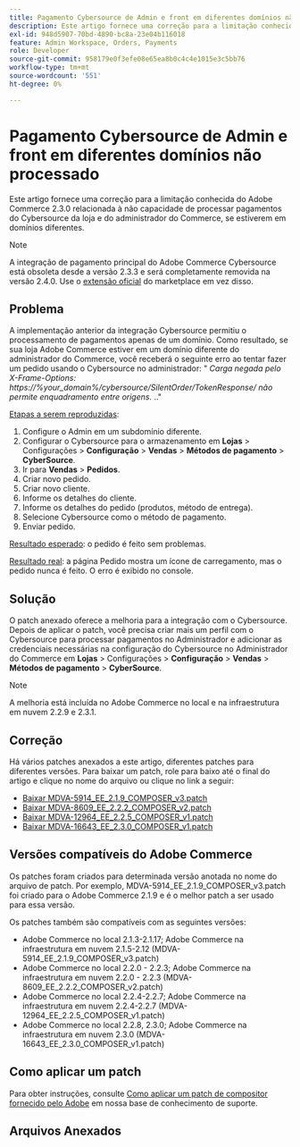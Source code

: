 ```yaml
---
title: Pagamento Cybersource de Admin e front em diferentes domínios não processado
description: Este artigo fornece uma correção para a limitação conhecida do Adobe Commerce 2.3.0 relacionada à não capacidade de processar pagamentos do Cybersource da loja e do administrador do Commerce, se estiverem em domínios diferentes.
exl-id: 948d5907-70bd-4890-bc8a-23e04b116018
feature: Admin Workspace, Orders, Payments
role: Developer
source-git-commit: 958179e0f3efe08e65ea8b0c4c4e1015e3c5bb76
workflow-type: tm+mt
source-wordcount: '551'
ht-degree: 0%

---
```


# Pagamento Cybersource de Admin e front em diferentes domínios não processado

Este artigo fornece uma correção para a limitação conhecida do Adobe Commerce 2.3.0 relacionada à não capacidade de processar pagamentos do Cybersource da loja e do administrador do Commerce, se estiverem em domínios diferentes.

>[!NOTE]
>
>A integração de pagamento principal do Adobe Commerce Cybersource está obsoleta desde a versão 2.3.3 e será completamente removida na versão 2.4.0. Use o [extensão oficial](https://marketplace.magento.com/cybersource-global-payment-management.html) do marketplace em vez disso.

## Problema

A implementação anterior da integração Cybersource permitiu o processamento de pagamentos apenas de um domínio. Como resultado, se sua loja Adobe Commerce estiver em um domínio diferente do administrador do Commerce, você receberá o seguinte erro ao tentar fazer um pedido usando o Cybersource no administrador: &quot; *Carga negada pelo X-Frame-Options: https://%your\_domain%/cybersource/SilentOrder/TokenResponse/ não permite enquadramento entre origens.* ..&quot;

<u>Etapas a serem reproduzidas</u>:

1. Configure o Admin em um subdomínio diferente.
1. Configurar o Cybersource para o armazenamento em **Lojas** > Configurações > **Configuração** > **Vendas** > **Métodos de pagamento** > **CyberSource**.
1. Ir para **Vendas** > **Pedidos**.
1. Criar novo pedido.
1. Criar novo cliente.
1. Informe os detalhes do cliente.
1. Informe os detalhes do pedido (produtos, método de entrega).
1. Selecione Cybersource como o método de pagamento.
1. Enviar pedido.

<u>Resultado esperado</u>: o pedido é feito sem problemas.

<u>Resultado real</u>: a página Pedido mostra um ícone de carregamento, mas o pedido nunca é feito. O erro é exibido no console.

## Solução

O patch anexado oferece a melhoria para a integração com o Cybersource. Depois de aplicar o patch, você precisa criar mais um perfil com o Cybersource para processar pagamentos no Administrador e adicionar as credenciais necessárias na configuração do Cybersource no Administrador do Commerce em **Lojas** > Configurações > **Configuração** > **Vendas** > **Métodos de pagamento** > **CyberSource**.

>[!NOTE]
>
>A melhoria está incluída no Adobe Commerce no local e na infraestrutura em nuvem 2.2.9 e 2.3.1.

## Correção

Há vários patches anexados a este artigo, diferentes patches para diferentes versões. Para baixar um patch, role para baixo até o final do artigo e clique no nome do arquivo ou clique no link a seguir:

* [Baixar MDVA-5914\_EE\_2.1.9\_COMPOSER\_v3.patch](assets/MDVA-5914_EE_2.1.9_COMPOSER_v3.patch.zip)
* [Baixar MDVA-8609\_EE\_2.2.2\_COMPOSER\_v2.patch](assets/MDVA-8609_EE_2.2.2_COMPOSER_v2.patch.zip)
* [Baixar MDVA-12964\_EE\_2.2.5\_COMPOSER\_v1.patch](assets/MDVA-12964_EE_2.2.5_COMPOSER_v1.patch.zip)
* [Baixar MDVA-16643\_EE\_2.3.0\_COMPOSER\_v1.patch](assets/MDVA-16643_EE_2.3.0_COMPOSER_v1.patch.zip)

## Versões compatíveis do Adobe Commerce

Os patches foram criados para determinada versão anotada no nome do arquivo de patch. Por exemplo, MDVA-5914\_EE\_2.1.9\_COMPOSER\_v3.patch foi criado para o Adobe Commerce 2.1.9 e é o melhor patch a ser usado para essa versão.

Os patches também são compatíveis com as seguintes versões:

* Adobe Commerce no local 2.1.3-2.1.17; Adobe Commerce na infraestrutura em nuvem 2.1.5-2.12 (MDVA-5914\_EE\_2.1.9\_COMPOSER\_v3.patch)
* Adobe Commerce no local 2.2.0 - 2.2.3; Adobe Commerce na infraestrutura em nuvem 2.2.0 - 2.2.3 (MDVA-8609\_EE\_2.2.2\_COMPOSER\_v2.patch)
* Adobe Commerce no local 2.2.4-2.2.7; Adobe Commerce na infraestrutura em nuvem 2.2.4-2.2.7 (MDVA-12964\_EE\_2.2.5\_COMPOSER\_v1.patch)
* Adobe Commerce no local 2.2.8, 2.3.0; Adobe Commerce na infraestrutura em nuvem 2.3.0 (MDVA-16643\_EE\_2.3.0\_COMPOSER\_v1.patch)

## Como aplicar um patch

Para obter instruções, consulte [Como aplicar um patch de compositor fornecido pelo Adobe](/help/how-to/general/how-to-apply-a-composer-patch-provided-by-magento.md) em nossa base de conhecimento de suporte.

## Arquivos Anexados
